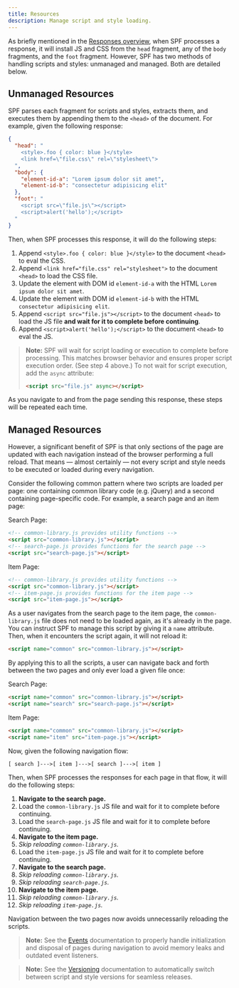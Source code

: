 ```yaml
---
title: Resources
description: Manage script and style loading.
---
```



As briefly mentioned in the [Responses overview][responses],
when SPF processes a response, it will install JS and CSS from
the `head` fragment, any of the `body` fragments, and the `foot`
fragment.  However, SPF has two methods of handling scripts and
styles: unmanaged and managed.  Both are detailed below.


## Unmanaged Resources

SPF parses each fragment for scripts and styles, extracts them,
and executes them by appending them to the `<head>` of the
document.  For example, given the following response:

```json
{
  "head": "
    <style>.foo { color: blue }</style>
    <link href=\"file.css\" rel=\"stylesheet\">
  ",
  "body": {
    "element-id-a": "Lorem ipsum dolor sit amet",
    "element-id-b": "consectetur adipisicing elit"
  },
  "foot": "
    <script src=\"file.js\"></script>
    <script>alert('hello');</script>
  "
}
```

Then, when SPF processes this response, it will do the following
steps:

1.  Append `<style>.foo { color: blue }</style>` to the document
    `<head>` to eval the CSS.
2.  Append `<link href="file.css" rel="stylesheet">` to the
    document `<head>` to load the CSS file.
3.  Update the element with DOM id `element-id-a` with the HTML
    `Lorem ipsum dolor sit amet`.
4.  Update the element with DOM id `element-id-b` with the HTML
    `consectetur adipisicing elit`.
5.  Append `<script src="file.js"></script>` to the document
    `<head>` to load the JS file **and wait for it to complete
    before continuing**.
6.  Append `<script>alert('hello');</script>` to the document
    `<head>` to eval the JS.

> **Note:** SPF will wait for script loading or execution to
> complete before processing.  This matches browser behavior and
> ensures proper script execution order.  (See step 4 above.)
> To not wait for script execution, add the `async` attribute:
>
> ```html
> <script src="file.js" async></script>
> ```

As you navigate to and from the page sending this response,
these steps will be repeated each time.


## Managed Resources

However, a significant benefit of SPF is that only sections of
the page are updated with each navigation instead of the browser
performing a full reload.  That means — almost certainly — not
every script and style needs to be executed or loaded during
every navigation.

Consider the following common pattern where two scripts are
loaded per page: one containing common library code (e.g.
jQuery) and a second containing page-specific code.   For
example, a search page and an item page:

Search Page:

```html
<!-- common-library.js provides utility functions -->
<script src="common-library.js"></script>
<!-- search-page.js provides functions for the search page -->
<script src="search-page.js"></script>
```

Item Page:

```html
<!-- common-library.js provides utility functions -->
<script src="common-library.js"></script>
<!-- item-page.js provides functions for the item page -->
<script src="item-page.js"></script>
```

As a user navigates from the search page to the item page, the
`common-library.js` file does not need to be loaded again, as
it's already in the page.  You can instruct SPF to manage this
script by giving it a `name` attribute.  Then, when it
encounters the script again, it will not reload it:

```html
<script name="common" src="common-library.js"></script>
```

By applying this to all the scripts, a user can navigate back
and forth between the two pages and only ever load a given file
once:

Search Page:

```html
<script name="common" src="common-library.js"></script>
<script name="search" src="search-page.js"></script>
```

Item Page:

```html
<script name="common" src="common-library.js"></script>
<script name="item" src="item-page.js"></script>
```

Now, given the following navigation flow:

    [ search ]--->[ item ]--->[ search ]--->[ item ]

Then, when SPF processes the responses for each page in that
flow, it will do the following steps:

1.  **Navigate to the search page.**
2.  Load the `common-library.js` JS file and wait for it to
    complete before continuing.
3.  Load the `search-page.js` JS file and wait for it to
    complete before continuing.
4.  **Navigate to the item page.**
5.  _Skip reloading `common-library.js`._
6.  Load the `item-page.js` JS file and wait for it to complete
    before continuing.
7.  **Navigate to the search page.**
8.  _Skip reloading `common-library.js`._
9.  _Skip reloading `search-page.js`._
10. **Navigate to the item page.**
11. _Skip reloading `common-library.js`._
12. _Skip reloading `item-page.js`._

Navigation between the two pages now avoids unnecessarily
reloading the scripts.

> **Note:** See the [Events][events] documentation to properly
> handle initialization and disposal of pages during navigation
> to avoid memory leaks and outdated event listeners.

> **Note:** See the [Versioning][versioning] documentation to
> automatically switch between script and style versions for seamless
> releases.



[responses]: ./responses.md
[events]: ./events.md
[versioning]: ./versioning.md
